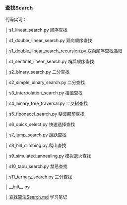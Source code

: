 ### 查找Search

代码实现：

│  s1_linear_search.py  顺序查找

│  s1_double_linear_search.py  双向顺序查找

│  s1_double_linear_search_recursion.py  双向顺序查找递归

│  s1_sentinel_linear_search.py  哨兵顺序查找

│  s2_binary_search.py  二分查找

│  s2_simple_binary_search.py  二分查找

│  s3_interpolation_search.py  插值查找

│  s4_binary_tree_traversal.py  二叉树查找

│  s5_fibonacci_search.py 斐波那契查找

│  s6_quick_select.py  快速选择查找

│  s7_jump_search.py  跳跃查找

│  s8_hill_climbing.py  爬山查找

│  s9_simulated_annealing.py  模拟退火查找

│  s10_tabu_search.py  禁忌查找

│  s11_ternary_search.py 三分查找

│  \_\_init__.py

│  [查找算法Search.md](查找算法Search.md)  学习笔记

